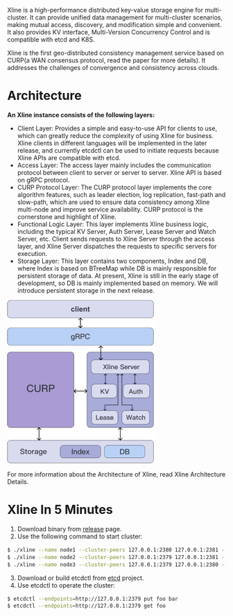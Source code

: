 Xline is a high-performance distributed key-value storage engine for multi-cluster. It can provide unified data management for multi-cluster scenarios, making mutual access, discovery, and modification simple and convenient. It also provides KV interface, Multi-Version Concurrency Control and is compatible with etcd and K8S.

Xline is the first geo-distributed consistency management service based on CURP(a WAN consensus protocol, read the paper for more details). It addresses the challenges of convergence and consistency across clouds.

# Architecture

**An Xline instance consists of the following layers:**

- Client Layer: Provides a simple and easy-to-use API for clients to use, which can greatly reduce the complexity of using Xline for business. Xline clients in different languages will be implemented in the later release, and currently etcdctl can be used to initiate requests because Xline APIs are compatible with etcd.
- Access Layer: The access layer mainly includes the communication protocol between client to server or server to server. Xline API is based on gRPC protocol.
- CURP Protocol Layer: The CURP protocol layer implements the core algorithm features, such as leader election, log replication, fast-path and slow-path, which are used to ensure data consistency among Xline multi-node and improve service availability. CURP protocol is the cornerstone and highlight of Xline.
- Functional Logic Layer: This layer implements Xline business logic, including the typical KV Server, Auth Server, Lease Server and Watch Server, etc. Client sends requests to Xline Server through the access layer, and Xline Server dispatches the requests to specific servers for execution.
- Storage Layer: This layer contains two components, Index and DB, where Index is based on BTreeMap while DB is mainly responsible for persistent storage of data. At present, Xline is still in the early stage of development, so DB is mainly implemented based on memory. We will introduce persistent storage in the next release.

![image](/docs/Get-Started/image1.png)

For more information about the Architecture of Xline, read Xline Architecture Details.

# Xline In 5 Minutes

1. Download binary from [release](https://github.com/datenlord/Xline/releases) page.
2. Use the following command to start cluster:
~~~bash
$ ./xline --name node1 --cluster-peers 127.0.0.1:2380 127.0.0.1:2381 --self-ip-port 127.0.0.1:2379 --leader-ip-port 127.0.0.1:2379
$ ./xline --name node2 --cluster-peers 127.0.0.1:2379 127.0.0.1:2381 --self-ip-port 127.0.0.1:2380 --leader-ip-port 127.0.0.1:2379
$ ./xline --name node3 --cluster-peers 127.0.0.1:2379 127.0.0.1:2380 --self-ip-port 127.0.0.1:2381 --leader-ip-port 127.0.0.1:2379
~~~
3. Download or build etcdctl from [etcd](https://github.com/etcd-io/etcd) project.
4. Use etcdctl to operate the cluster:
~~~bash
$ etcdctl --endpoints=http://127.0.0.1:2379 put foo bar
$ etcdctl --endpoints=http://127.0.0.1:2379 get foo
~~~